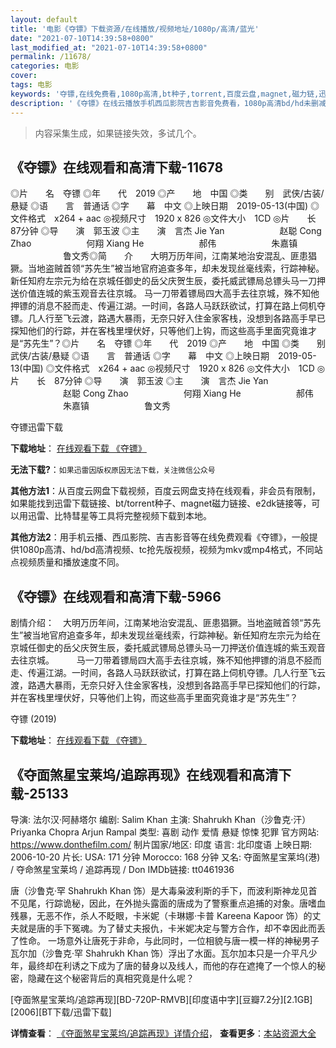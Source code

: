 ```yaml
---
layout: default
title: '电影《夺镖》下载资源/在线播放/视频地址/1080p/高清/蓝光'
date: "2021-07-10T14:39:58+0800"
last_modified_at: "2021-07-10T14:39:58+0800"
permalink: /11678/
categories: 电影
cover:
tags: 电影
keywords: '夺镖,在线免费看,1080p高清,bt种子,torrent,百度云盘,magnet,磁力链,迅雷下载资源'
description: '《夺镖》在线云播放手机西瓜影院吉吉影音免费看，1080p高清bd/hd未删减完整版和tc抢先枪版，mkv/mp4格式，附带bt/torrent种子、magnet/磁力链、百度云盘、网盘资源迅雷下载链接'
---
```


>内容采集生成，如果链接失效，多试几个。


## 《夺镖》在线观看和高清下载-11678

◎片　　名　夺镖 ◎年　　代　2019 ◎产　　地　中国 ◎类　　别　武侠/古装/悬疑 ◎语　　言　普通话 ◎字　　幕　中文 ◎上映日期　2019-05-13(中国) ◎文件格式　x264 + aac ◎视频尺寸　1920 x 826 ◎文件大小　1CD ◎片　　长　87分钟 ◎导　　演　郭玉波 ◎主　　演　言杰 Jie Yan 　　　　　　赵聪 Cong Zhao 　　　　　　何翔 Xiang He 　　　　　　郝伟 　　　　　　朱嘉镇 　　　　　　鲁文秀◎简　　介　　大明万历年间，江南某地治安混乱、匪患猖獗。当地盗贼首领“苏先生”被当地官府追查多年，却未发现丝毫线索，行踪神秘。新任知府左宗元为给在京城任御史的岳父庆贺生辰，委托威武镖局总镖头马一刀押送价值连城的紫玉观音去往京城。 马一刀带着镖局四大高手去往京城，殊不知他押镖的消息不胫而走、传遍江湖。一时间，各路人马跃跃欲试，打算在路上伺机夺镖。几人行至飞云渡，路遇大暴雨，无奈只好入住金家客栈，没想到各路高手早已探知他们的行踪，并在客栈里埋伏好，只等他们上钩，而这些高手里面究竟谁才是“苏先生”？◎片　　名　夺镖 ◎年　　代　2019 ◎产　　地　中国 ◎类　　别　武侠/古装/悬疑 ◎语　　言　普通话 ◎字　　幕　中文 ◎上映日期　2019-05-13(中国) ◎文件格式　x264 + aac ◎视频尺寸　1920 x 826 ◎文件大小　1CD ◎片　　长　87分钟 ◎导　　演　郭玉波 ◎主　　演　言杰 Jie Yan 　　　　　　赵聪 Cong Zhao 　　　　　　何翔 Xiang He 　　　　　　郝伟 　　　　　　朱嘉镇 　　　　　　鲁文秀


夺镖迅雷下载

**下载地址**： [在线观看下载 《夺镖》](https://www.993dy.com//vod-detail-id-35432.html) 


**无法下载?**：`如果迅雷因版权原因无法下载，关注微信公众号 `

**其他方法1**：从百度云网盘下载视频，百度云网盘支持在线观看，非会员有限制，如果能找到迅雷下载链接、bt/torrent种子、magnet磁力链接、e2dk链接等，可以用迅雷、比特彗星等工具将完整视频下载到本地。

**其他方法2**：用手机云播、西瓜影院、吉吉影音等在线免费观看《夺镖》，一般提供1080p高清、hd/bd高清视频、tc抢先版视频，视频为mkv或mp4格式，不同站点视频质量和播放速度不同。


## 《夺镖》在线观看和高清下载-5966

剧情介绍：　大明万历年间，江南某地治安混乱、匪患猖獗。当地盗贼首领“苏先生”被当地官府追查多年，却未发现丝毫线索，行踪神秘。新任知府左宗元为给在京城任御史的岳父庆贺生辰，委托威武镖局总镖头马一刀押送价值连城的紫玉观音去往京城。  　　马一刀带着镖局四大高手去往京城，殊不知他押镖的消息不胫而走、传遍江湖。一时间，各路人马跃跃欲试，打算在路上伺机夺镖。几人行至飞云渡，路遇大暴雨，无奈只好入住金家客栈，没想到各路高手早已探知他们的行踪，并在客栈里埋伏好，只等他们上钩，而这些高手里面究竟谁才是“苏先生”？


夺镖 (2019)

**下载地址**： [在线观看下载 《夺镖》](https://www.btbtdy.me/btdy/dy15543.html) 


## 《夺面煞星宝莱坞/追踪再现》在线观看和高清下载-25133

导演: 法尔汉·阿赫塔尔 编剧: Salim Khan 主演: Shahrukh Khan（沙鲁克·汗） Priyanka Chopra Arjun Rampal 类型: 喜剧 动作 爱情 悬疑 惊悚 犯罪 官方网站: https://www.donthefilm.com/ 制片国家/地区: 印度 语言: 北印度语 上映日期: 2006-10-20 片长: USA: 171 分钟 Morocco: 168 分钟 又名: 夺面煞星宝莱坞(港) / 夺命煞星宝莱坞 / 追踪再现 / Don IMDb链接: tt0461936

唐（沙鲁克·罕 Shahrukh Khan 饰）是大毒枭波利斯的手下，而波利斯神龙见首不见尾，行踪诡秘，因此，在外抛头露面的唐成为了警察重点追捕的对象。唐嗜血残暴，无恶不作，杀人不眨眼，卡米妮（卡琳娜·卡普 Kareena Kapoor 饰）的丈夫就是唐的手下冤魂。为了替丈夫报仇，卡米妮决定与警方合作，却不幸因此而丢了性命。 一场意外让唐死于非命，与此同时，一位相貌与唐一模一样的神秘男子瓦尔加（沙鲁克·罕 Shahrukh Khan 饰）浮出了水面。瓦尔加本只是一介平凡少年，最终却在利诱之下成为了唐的替身以及线人，而他的存在遮掩了一个惊人的秘密，隐藏在这个秘密背后的真相究竟是什么呢？


[夺面煞星宝莱坞/追踪再现][BD-720P-RMVB][印度语中字][豆瓣7.2分][2.1GB][2006][BT下载/迅雷下载]

**详情查看**： [《夺面煞星宝莱坞/追踪再现》详情介绍](/movie/25133/)， **查看更多**：[本站资源大全](/movie/t/all/)


